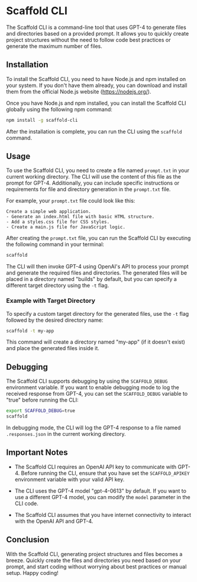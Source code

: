 # Scaffold CLI

The Scaffold CLI is a command-line tool that uses GPT-4 to generate files and directories based on a provided prompt. It allows you to quickly create project structures without the need to follow code best practices or generate the maximum number of files.

## Installation

To install the Scaffold CLI, you need to have Node.js and npm installed on your system. If you don't have them already, you can download and install them from the official Node.js website (https://nodejs.org/).

Once you have Node.js and npm installed, you can install the Scaffold CLI globally using the following npm command:

```bash
npm install -g scaffold-cli
```

After the installation is complete, you can run the CLI using the `scaffold` command.

## Usage

To use the Scaffold CLI, you need to create a file named `prompt.txt` in your current working directory. The CLI will use the content of this file as the prompt for GPT-4. Additionally, you can include specific instructions or requirements for file and directory generation in the `prompt.txt` file.

For example, your `prompt.txt` file could look like this:

```plaintext
Create a simple web application.
- Generate an index.html file with basic HTML structure.
- Add a styles.css file for CSS styles.
- Create a main.js file for JavaScript logic.
```

After creating the `prompt.txt` file, you can run the Scaffold CLI by executing the following command in your terminal:

```bash
scaffold
```

The CLI will then invoke GPT-4 using OpenAI's API to process your prompt and generate the required files and directories. The generated files will be placed in a directory named "builds" by default, but you can specify a different target directory using the `-t` flag.

### Example with Target Directory

To specify a custom target directory for the generated files, use the `-t` flag followed by the desired directory name:

```bash
scaffold -t my-app
```

This command will create a directory named "my-app" (if it doesn't exist) and place the generated files inside it.

## Debugging

The Scaffold CLI supports debugging by using the `SCAFFOLD_DEBUG` environment variable. If you want to enable debugging mode to log the received response from GPT-4, you can set the `SCAFFOLD_DEBUG` variable to "true" before running the CLI:

```bash
export SCAFFOLD_DEBUG=true
scaffold
```

In debugging mode, the CLI will log the GPT-4 response to a file named `.responses.json` in the current working directory.

## Important Notes

- The Scaffold CLI requires an OpenAI API key to communicate with GPT-4. Before running the CLI, ensure that you have set the `SCAFFOLD_APIKEY` environment variable with your valid API key.

- The CLI uses the GPT-4 model "gpt-4-0613" by default. If you want to use a different GPT-4 model, you can modify the `model` parameter in the CLI code.

- The Scaffold CLI assumes that you have internet connectivity to interact with the OpenAI API and GPT-4.

## Conclusion

With the Scaffold CLI, generating project structures and files becomes a breeze. Quickly create the files and directories you need based on your prompt, and start coding without worrying about best practices or manual setup. Happy coding!
